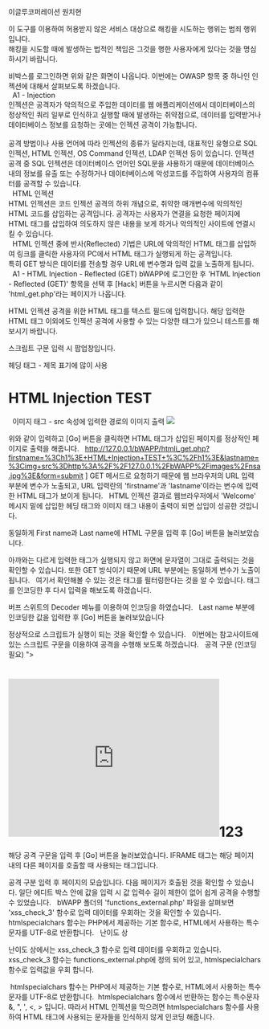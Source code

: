 이글루코퍼레이션 원치현

이 도구를 이용하여 허용받지 않은 서비스 대상으로 해킹을 시도하는 행위는 범죄 행위입니다.    
해킹을 시도할 때에 발생하는 법적인 책임은 그것을 행한 사용자에게 있다는 것을 명심하시기 바랍니다.     

비박스를 로그인하면 위와 같은 화면이 나옵니다. 이번에는 OWASP 항목 중 하나인 인젝션에 대해서 살펴보도록 하겠습니다.     
 
A1 - Injection      
인젝션은 공격자가 악의적으로 주입한 데이터를 웹 애플리케이션에서 데이터베이스의 정상적인 쿼리 일부로 인식하고 실행할 때에 발생하는 취약점으로, 데이터를 입력받거나 데이터베이스 정보를 요청하는 곳에는 인젝션 공격이 가능합니다.     
       
공격 방법이나 사용 언어에 따라 인젝션의 종류가 달라지는데, 대표적인 유형으로 SQL 인젝션, HTML 인젝션, OS Command 인젝션, LDAP 인젝션 등이 있습니다. 인젝션 공격 중 SQL 인젝션은 데이터베이스 언어인 SQL문을 사용하기 때문에 데이터베이스 내의 정보를 유출 또는 수정하거나 데이터베이스에 악성코드를 주입하여 사용자의 컴퓨터를 공격할 수 있습니다.       
 
HTML 인젝션      
HTML 인젝션은 코드 인젝션 공격의 하위 개념으로, 취약한 매개변수에 악의적인 HTML 코드를 삽입하는 공격입니다. 공격자는 사용자가 연결을 요청한 페이지에 HTML 태그를 삽입하여 의도하지 않은 내용을 보게 하거나 악의적인 사이트에 연결시킬 수 있습니다.     
 
HTML 인젝션 중에 반사(Reflected) 기법은 URL에 악의적인 HTML 태그를 삽입하여 링크를 클릭한 사용자의 PC에서 HTML 태그가 실행되게 하는 공격입니다.     
특히 GET 방식은 데이터를 전송할 경우 URL에 변수명과 입력 값을 노출하게 됩니다.     
 
A1 - HTML Injection - Reflected (GET) 
bWAPP에 로그인한 후 'HTML Injection - Reflected (GET)' 항목을 선택 후 [Hack] 버튼을 누르시면 다음과 같이 'html_get.php'라는 페이지가 나옵니다.     

HTML 인젝션 공격을 위한 HTML 태그를 텍스트 필드에 입력합니다. 해당 입력한 HTML 태그 이외에도 인젝션 공격에 사용할 수 있는 다양한 태그가 있으니 테스트를 해보시기 바랍니다.   

<script>alert(1)</script> 스크립트 구문 입력 시 팝업창입니다.

헤딩 태그 - 제목 표기에 많이 사용
<h1> HTML Injection TEST </h1>
 
이미지 태그 - src 속성에 입력한 경로의 이미지 출력
<img src=http://127.0.0.1/bWAPP/images/nsa.jpg>

위와 같이 입력하고 [Go] 버튼을 클릭하면 HTML 태그가 삽입된 페이지를 정상적인 페이지로 출력을 해줍니다.
 
http://127.0.0.1/bWAPP/htmli_get.php?firstname=%3Ch1%3E+HTML+Injection+TEST+%3C%2Fh1%3E&lastname=%3Cimg+src%3Dhttp%3A%2F%2F127.0.0.1%2FbWAPP%2Fimages%2Fnsa.jpg%3E&form=submit
]
GET 메서드로 요청하기 때문에 웹 브라우저의 URL 입력 부분에 변수가 노출되고, URL 입력란의 'firstname'과 'lastname'이라는 변수에 입력한 HTML 태그가 보이게 됩니다.
 
HTML 인젝션 결과로 웹브라우저에서 'Welcome' 메시지 밑에 삽입한 헤딩 태그와 이미지 태그 내용이 출력이 되면 삽입이 성공한 것입니다.

동일하게 First name과 Last name에 HTML 구문을 입력 후 [Go] 버튼을 눌러보았습니다.

아까와는 다르게 입력한 태그가 실행되지 않고 화면에 문자열이 그대로 출력되는 것을 확인할 수 있습니다. 또한 GET 방식이기 때문에 URL 부분에는 동일하게 변수가 노출이 됩니다.
 
여기서 확인해볼 수 있는 것은 태그를 필터링한다는 것을 알 수 있습니다. 태그를 인코딩한 후 다시 입력을 해보도록 하겠습니다.

버프 스위트의 Decoder 메뉴를 이용하여 인코딩을 하였습니다.
 
Last name 부분에 인코딩한 값을 입력한 후 [Go] 버튼을 눌러보았습니다

정상적으로 스크립트가 실행이 되는 것을 확인할 수 있습니다.
 
이번에는 참고사이트에 있는 스크립트 구문을 이용하여 공격을 수행해 보도록 하겠습니다.
 
공격 구문 (인코딩 필요)
"><h1><IFRAME width="420" height="315" SRC="https://www.daum.net" frameborder="0" onmouseover="alert('Welcome')"></IFRAME>123 </h1>


해당 공격 구문을 입력 후 [Go] 버튼을 눌러보았습니다. IFRAME 태그는 해당 페이지 내의 다른 페이지를 호출할 때 사용되는 태그입니다.

공격 구분 입력 후 페이지의 모습입니다. 다음 페이지가 호출된 것을 확인할 수 있습니다. 일단 에디트 박스 안에 값을 입력 시 값 입력수 길이 제한이 없어 쉽게 공격을 수행할 수 있었습니다.
 
bWAPP 폴더의 'functions_external.php' 파일을 살펴보면 'xss_check_3' 함수로 입력 데이터를 우회하는 것을 확인할 수 있습니다. htmlspecialchars 함수는 PHP에서 제공하는 기본 함수로, HTML에서 사용하는 특수 문자를 UTF-8로 반환합니다.
 
난이도 상

난이도 상에서는 xss_check_3 함수로 입력 데이터를 우회하고 있습니다. xss_check_3 함수는 functions_external.php에 정의 되어 있고, htmlspecialchars 함수로 입력값을 우회 합니다.

 htmlspecialchars 함수는 PHP에서 제공하는 기본 함수로, HTML에서 사용하는 특수 문자를 UTF-8로 반환합니다.
 htmlspecialchars 함수에서 반환하는 함수는 특수문자 &, ", ', <, > 입니다. 따라서 HTML 인젝션을 막으려면 htmlspecialchars 함수를 사용하여 HTML 태그에 사용되는 문자들을 인식하지 않게 인코딩 해줍니다.
